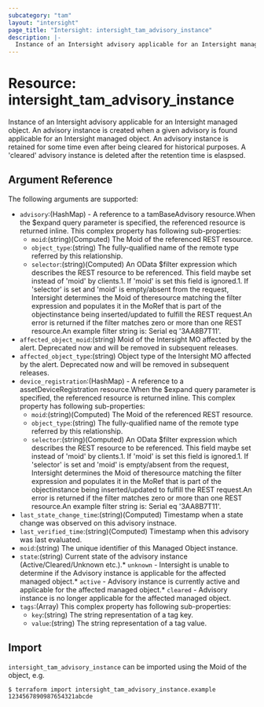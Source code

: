 ```yaml
---
subcategory: "tam"
layout: "intersight"
page_title: "Intersight: intersight_tam_advisory_instance"
description: |-
  Instance of an Intersight advisory applicable for an Intersight managed object. An advisory instance is created when a given advisory is found applicable for an Intersight managed object. An advisory instance is retained for some time even after being cleared for historical purposes. A 'cleared' advisory instance is deleted after the retention time is elaspsed.
---
```


# Resource: intersight_tam_advisory_instance
Instance of an Intersight advisory applicable for an Intersight managed object. An advisory instance is created when a given advisory is found applicable for an Intersight managed object. An advisory instance is retained for some time even after being cleared for historical purposes. A 'cleared' advisory instance is deleted after the retention time is elaspsed.
## Argument Reference
The following arguments are supported:
* `advisory`:(HashMap) - A reference to a tamBaseAdvisory resource.When the $expand query parameter is specified, the referenced resource is returned inline. 
This complex property has following sub-properties:
  + `moid`:(string)(Computed) The Moid of the referenced REST resource. 
  + `object_type`:(string) The fully-qualified name of the remote type referred by this relationship. 
  + `selector`:(string)(Computed) An OData $filter expression which describes the REST resource to be referenced. This field maybe set instead of 'moid' by clients.1. If 'moid' is set this field is ignored.1. If 'selector' is set and 'moid' is empty/absent from the request, Intersight determines the Moid of theresource matching the filter expression and populates it in the MoRef that is part of the objectinstance being inserted/updated to fulfill the REST request.An error is returned if the filter matches zero or more than one REST resource.An example filter string is: Serial eq '3AA8B7T11'. 
* `affected_object_moid`:(string) Moid of the Intersight MO affected by the alert. Deprecated now and will be removed in subsequent releases. 
* `affected_object_type`:(string) Object type of the Intersight MO affected by the alert. Deprecated now and will be removed in subsequent releases. 
* `device_registration`:(HashMap) - A reference to a assetDeviceRegistration resource.When the $expand query parameter is specified, the referenced resource is returned inline. 
This complex property has following sub-properties:
  + `moid`:(string)(Computed) The Moid of the referenced REST resource. 
  + `object_type`:(string) The fully-qualified name of the remote type referred by this relationship. 
  + `selector`:(string)(Computed) An OData $filter expression which describes the REST resource to be referenced. This field maybe set instead of 'moid' by clients.1. If 'moid' is set this field is ignored.1. If 'selector' is set and 'moid' is empty/absent from the request, Intersight determines the Moid of theresource matching the filter expression and populates it in the MoRef that is part of the objectinstance being inserted/updated to fulfill the REST request.An error is returned if the filter matches zero or more than one REST resource.An example filter string is: Serial eq '3AA8B7T11'. 
* `last_state_change_time`:(string)(Computed) Timestamp when a state change was observed on this advisory instnace. 
* `last_verified_time`:(string)(Computed) Timestamp when this advisory was last evaluated. 
* `moid`:(string) The unique identifier of this Managed Object instance. 
* `state`:(string) Current state of the advisory instance (Active/Cleared/Unknown etc.).* `unknown` - Intersight is unable to determine if the Advisory instance is applicable for the affected managed object.* `active` - Advisory instance is currently active and applicable for the affected managed object.* `cleared` - Advisory instance is no longer applicable for the affected managed object. 
* `tags`:(Array)
This complex property has following sub-properties:
  + `key`:(string) The string representation of a tag key. 
  + `value`:(string) The string representation of a tag value. 


## Import
`intersight_tam_advisory_instance` can be imported using the Moid of the object, e.g.
```
$ terraform import intersight_tam_advisory_instance.example 1234567890987654321abcde
``` 